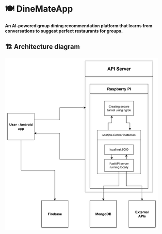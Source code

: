 # 🍽️ DineMateApp

**An AI-powered group dining recommendation platform that learns from conversations to suggest perfect restaurants for groups.**

## 🏗️ Architecture diagram
![Alt text](dinemate-arch.png)
